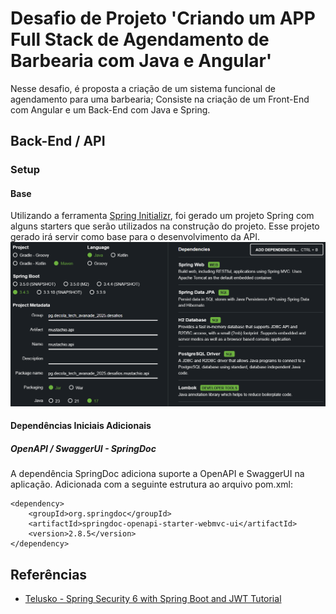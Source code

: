 # Desafio de Projeto 'Criando um APP Full Stack de Agendamento de Barbearia com Java e Angular'
Nesse desafio, é proposta a criação de um sistema funcional de agendamento para uma barbearia;
Consiste na criação de um Front-End com Angular e um Back-End com Java e Spring.

## Back-End / API

### Setup
#### Base
Utilizando a ferramenta [Spring Initializr](https://start.spring.io), foi gerado um projeto Spring com alguns starters
que serão utilizados na construção do projeto. Esse projeto gerado irá servir como base para o desenvolvimento da API.
![Setup do Projeto Base no Spring Initializr](./img/initializr_setup.png)

#### Dependências Iniciais Adicionais
##### OpenAPI / SwaggerUI - SpringDoc
A dependência SpringDoc adiciona suporte a OpenAPI e SwaggerUI na aplicação.
Adicionada com a seguinte estrutura ao arquivo pom.xml:
```
<dependency>
    <groupId>org.springdoc</groupId>
    <artifactId>springdoc-openapi-starter-webmvc-ui</artifactId>
    <version>2.8.5</version>
</dependency>
```

## Referências
- [Telusko - Spring Security 6 with Spring Boot and JWT Tutorial](https://www.youtube.com/watch?v=oeni_9g7too)